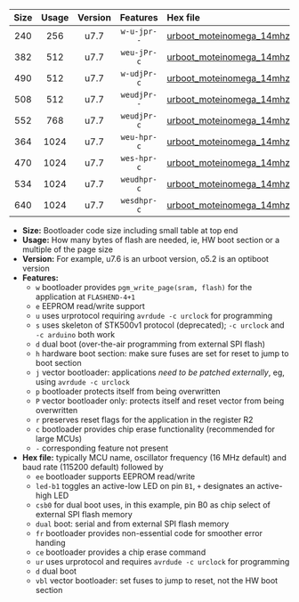 |Size|Usage|Version|Features|Hex file|
|:-:|:-:|:-:|:-:|:--|
|240|256|u7.7|`w-u-jpr--`|[urboot_moteinomega_14mhz7456_460800bps_led+d7_ur_vbl.hex](https://raw.githubusercontent.com/stefanrueger/urboot.hex/main/boards/moteinomega/fcpu_14mhz7456/460800_bps/urboot_moteinomega_14mhz7456_460800bps_led+d7_ur_vbl.hex)|
|382|512|u7.7|`weu-jPr-c`|[urboot_moteinomega_14mhz7456_460800bps_ee_led+d7_fr_ce_ur_vbl.hex](https://raw.githubusercontent.com/stefanrueger/urboot.hex/main/boards/moteinomega/fcpu_14mhz7456/460800_bps/urboot_moteinomega_14mhz7456_460800bps_ee_led+d7_fr_ce_ur_vbl.hex)|
|490|512|u7.7|`w-udjPr-c`|[urboot_moteinomega_14mhz7456_460800bps_led+d7_csc7_dual_fr_ce_ur_vbl.hex](https://raw.githubusercontent.com/stefanrueger/urboot.hex/main/boards/moteinomega/fcpu_14mhz7456/460800_bps/urboot_moteinomega_14mhz7456_460800bps_led+d7_csc7_dual_fr_ce_ur_vbl.hex)|
|508|512|u7.7|`weudjPr--`|[urboot_moteinomega_14mhz7456_460800bps_ee_led+d7_csc7_dual_fr_ur_vbl.hex](https://raw.githubusercontent.com/stefanrueger/urboot.hex/main/boards/moteinomega/fcpu_14mhz7456/460800_bps/urboot_moteinomega_14mhz7456_460800bps_ee_led+d7_csc7_dual_fr_ur_vbl.hex)|
|552|768|u7.7|`weudjPr-c`|[urboot_moteinomega_14mhz7456_460800bps_ee_led+d7_csc7_dual_fr_ce_ur_vbl.hex](https://raw.githubusercontent.com/stefanrueger/urboot.hex/main/boards/moteinomega/fcpu_14mhz7456/460800_bps/urboot_moteinomega_14mhz7456_460800bps_ee_led+d7_csc7_dual_fr_ce_ur_vbl.hex)|
|364|1024|u7.7|`weu-hpr-c`|[urboot_moteinomega_14mhz7456_460800bps_ee_led+d7_fr_ce_ur.hex](https://raw.githubusercontent.com/stefanrueger/urboot.hex/main/boards/moteinomega/fcpu_14mhz7456/460800_bps/urboot_moteinomega_14mhz7456_460800bps_ee_led+d7_fr_ce_ur.hex)|
|470|1024|u7.7|`wes-hpr-c`|[urboot_moteinomega_14mhz7456_460800bps_ee_led+d7_fr_ce.hex](https://raw.githubusercontent.com/stefanrueger/urboot.hex/main/boards/moteinomega/fcpu_14mhz7456/460800_bps/urboot_moteinomega_14mhz7456_460800bps_ee_led+d7_fr_ce.hex)|
|534|1024|u7.7|`weudhpr-c`|[urboot_moteinomega_14mhz7456_460800bps_ee_led+d7_csc7_dual_fr_ce_ur.hex](https://raw.githubusercontent.com/stefanrueger/urboot.hex/main/boards/moteinomega/fcpu_14mhz7456/460800_bps/urboot_moteinomega_14mhz7456_460800bps_ee_led+d7_csc7_dual_fr_ce_ur.hex)|
|640|1024|u7.7|`wesdhpr-c`|[urboot_moteinomega_14mhz7456_460800bps_ee_led+d7_csc7_dual_fr_ce.hex](https://raw.githubusercontent.com/stefanrueger/urboot.hex/main/boards/moteinomega/fcpu_14mhz7456/460800_bps/urboot_moteinomega_14mhz7456_460800bps_ee_led+d7_csc7_dual_fr_ce.hex)|

- **Size:** Bootloader code size including small table at top end
- **Usage:** How many bytes of flash are needed, ie, HW boot section or a multiple of the page size
- **Version:** For example, u7.6 is an urboot version, o5.2 is an optiboot version
- **Features:**
  + `w` bootloader provides `pgm_write_page(sram, flash)` for the application at `FLASHEND-4+1`
  + `e` EEPROM read/write support
  + `u` uses urprotocol requiring `avrdude -c urclock` for programming
  + `s` uses skeleton of STK500v1 protocol (deprecated); `-c urclock` and `-c arduino` both work
  + `d` dual boot (over-the-air programming from external SPI flash)
  + `h` hardware boot section: make sure fuses are set for reset to jump to boot section
  + `j` vector bootloader: applications *need to be patched externally*, eg, using `avrdude -c urclock`
  + `p` bootloader protects itself from being overwritten
  + `P` vector bootloader only: protects itself and reset vector from being overwritten
  + `r` preserves reset flags for the application in the register R2
  + `c` bootloader provides chip erase functionality (recommended for large MCUs)
  + `-` corresponding feature not present
- **Hex file:** typically MCU name, oscillator frequency (16 MHz default) and baud rate (115200 default) followed by
  + `ee` bootloader supports EEPROM read/write
  + `led-b1` toggles an active-low LED on pin `B1`, `+` designates an active-high LED
  + `csb0` for dual boot uses, in this example, pin B0 as chip select of external SPI flash memory
  + `dual` boot: serial and from external SPI flash memory
  + `fr` bootloader provides non-essential code for smoother error handing
  + `ce` bootloader provides a chip erase command
  + `ur` uses urprotocol and requires `avrdude -c urclock` for programming
  + `d` dual boot
  + `vbl` vector bootloader: set fuses to jump to reset, not the HW boot section
